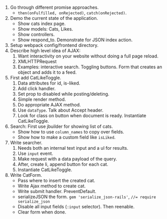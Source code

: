 1. Go through different promise approaches.
    * `then(onFulfilled, onRejected)`, `catch(onRejected)`.
2. Demo the current state of the application.
    * Show cats index page.
    * Show models: Cats, Likes.
    * Show controllers.
    * Show respond_to. Demonstrate for JSON index action.
3. Setup webpack config/frontend directory.
4. Describe high level idea of AJAX:
    1. Want interactivity on your website without doing a full page
       reload.
    2. XMLHTTPRequest
    3. Examples: interactive search. Toggling buttons. Form that
       creates an object and adds it to a feed.
5. First add CatLikeToggle.
    1. Data attributes for id, is-liked.
    2. Add click handler.
    3. Set prop to disabled while posting/deleting.
    4. Simple render method.
    5. Do appropriate AJAX method.
    6. Use `dataType`. Talk about Accept header.
    7. Look for class on button when document is ready. Instantiate
       CatLikeToggle.
6. Search: First use jbuilder for showing list of cats.
    * Show how to use `column_names` to copy over fields.
    * Show how to make a custom field like `isLiked`.
7. Write searcher.
    1. Needs both an internal text input and a ul for results.
    2. Use `input` event.
    3. Make request with a data payload of the query.
    4. After, create li, append button for each cat.
    5. Instantiate CatLikeToggle.
8. Write CatForm.
    * Pass where to insert the created cat.
    * Write Ajax method to create cat.
    * Write submit handler. PreventDefault.
    * serializeJSON the form. `gem 'serialize_json-rails'`, `//= require serialize_json`
    * Disable all input fields (`:input` selector). Then reenable.
    * Clear form when done.
